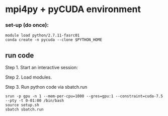 # mpi4py + pyCUDA environment

### set-up (do once): 
```
module load python/2.7.11-fasrc01
conda create -n pycuda --clone $PYTHON_HOME
```

## run code

Step 1. Start an interactive session:

Step 2. Load modules.

Step 3. Run python code via sbatch.run

```
srun -p gpu -n 1 --mem-per-cpu=1000 --gres=gpu:1 --constraint=cuda-7.5 --pty -t 0-01:00 /bin/bash
source setup.sh
sbatch sbatch.run
```
